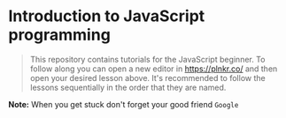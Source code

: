 # Introduction to JavaScript programming

> This repository contains tutorials for the JavaScript beginner.
To follow along you can open a new editor in https://plnkr.co/ and then open your desired lesson above.
It's recommended to follow the lessons sequentially in the order that they are named.

**Note:** When you get stuck don't forget your good friend `Google`
